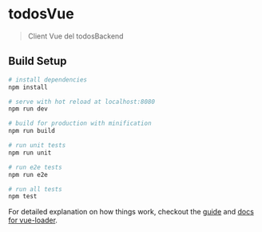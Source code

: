 # todosVue

> Client Vue del todosBackend

## Build Setup

``` bash
# install dependencies
npm install
```
``` bash
# serve with hot reload at localhost:8080
npm run dev
```
``` bash
# build for production with minification
npm run build
```
``` bash
# run unit tests
npm run unit
```
``` bash
# run e2e tests
npm run e2e
```
``` bash
# run all tests
npm test
```

For detailed explanation on how things work, checkout the [guide](http://vuejs-templates.github.io/webpack/) and [docs for vue-loader](http://vuejs.github.io/vue-loader).

